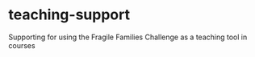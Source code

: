 # teaching-support
Supporting for using the Fragile Families Challenge as a teaching tool in courses
